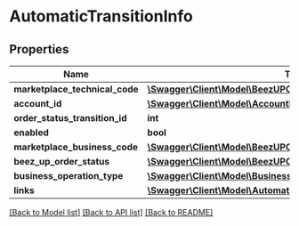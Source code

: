 # AutomaticTransitionInfo

## Properties
Name | Type | Description | Notes
------------ | ------------- | ------------- | -------------
**marketplace_technical_code** | [**\Swagger\Client\Model\BeezUPCommonMarketplaceTechnicalCode**](BeezUPCommonMarketplaceTechnicalCode.md) |  | 
**account_id** | [**\Swagger\Client\Model\AccountId**](AccountId.md) |  | 
**order_status_transition_id** | **int** |  | 
**enabled** | **bool** |  | 
**marketplace_business_code** | [**\Swagger\Client\Model\BeezUPCommonMarketplaceBusinessCode**](BeezUPCommonMarketplaceBusinessCode.md) |  | 
**beez_up_order_status** | [**\Swagger\Client\Model\BeezUPOrderStatus**](BeezUPOrderStatus.md) |  | 
**business_operation_type** | [**\Swagger\Client\Model\BusinessOperationType**](BusinessOperationType.md) |  | 
**links** | [**\Swagger\Client\Model\AutomaticTransitionInfoLinks**](AutomaticTransitionInfoLinks.md) |  | [optional] 

[[Back to Model list]](../README.md#documentation-for-models) [[Back to API list]](../README.md#documentation-for-api-endpoints) [[Back to README]](../README.md)


